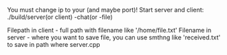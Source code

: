 You must change ip to your (and maybe port)!
Start server and client: ./build/server(or client) -chat(or -file)

Filepath in client - full path with filename like '/home/file.txt'
Filename in server - where you want to save file, you can use smthng like 'received.txt' to save in path where server.cpp